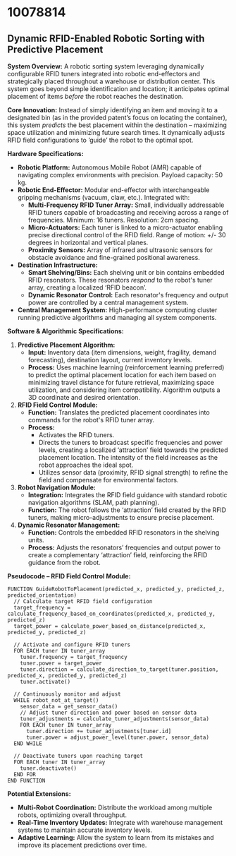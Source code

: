 # 10078814

## Dynamic RFID-Enabled Robotic Sorting with Predictive Placement

**System Overview:** A robotic sorting system leveraging dynamically configurable RFID tuners integrated into robotic end-effectors and strategically placed throughout a warehouse or distribution center. This system goes beyond simple identification and location; it anticipates optimal placement of items *before* the robot reaches the destination.

**Core Innovation:**  Instead of simply identifying an item and moving it to a designated bin (as in the provided patent’s focus on locating the container), this system *predicts* the best placement within the destination – maximizing space utilization and minimizing future search times. It dynamically adjusts RFID field configurations to ‘guide’ the robot to the optimal spot.

**Hardware Specifications:**

*   **Robotic Platform:**  Autonomous Mobile Robot (AMR) capable of navigating complex environments with precision. Payload capacity: 50 kg.
*   **Robotic End-Effector:** Modular end-effector with interchangeable gripping mechanisms (vacuum, claw, etc.). Integrated with:
    *   **Multi-Frequency RFID Tuner Array:**  Small, individually addressable RFID tuners capable of broadcasting and receiving across a range of frequencies.  Minimum: 16 tuners. Resolution: 2cm spacing.
    *   **Micro-Actuators:**  Each tuner is linked to a micro-actuator enabling precise directional control of the RFID field.  Range of motion: +/- 30 degrees in horizontal and vertical planes.
    *   **Proximity Sensors:**  Array of infrared and ultrasonic sensors for obstacle avoidance and fine-grained positional awareness.
*   **Destination Infrastructure:**
    *   **Smart Shelving/Bins:** Each shelving unit or bin contains embedded RFID resonators. These resonators *respond* to the robot's tuner array, creating a localized ‘RFID beacon’.
    *   **Dynamic Resonator Control:** Each resonator's frequency and output power are controlled by a central management system.
*   **Central Management System:** High-performance computing cluster running predictive algorithms and managing all system components.

**Software & Algorithmic Specifications:**

1.  **Predictive Placement Algorithm:**
    *   **Input:** Inventory data (item dimensions, weight, fragility, demand forecasting), destination layout, current inventory levels.
    *   **Process:** Uses machine learning (reinforcement learning preferred) to predict the optimal placement location for each item based on minimizing travel distance for future retrieval, maximizing space utilization, and considering item compatibility.  Algorithm outputs a 3D coordinate and desired orientation.
2.  **RFID Field Control Module:**
    *   **Function:**  Translates the predicted placement coordinates into commands for the robot's RFID tuner array.
    *   **Process:**
        *   Activates the RFID tuners.
        *   Directs the tuners to broadcast specific frequencies and power levels, creating a localized ‘attraction’ field towards the predicted placement location.  The intensity of the field increases as the robot approaches the ideal spot.
        *   Utilizes sensor data (proximity, RFID signal strength) to refine the field and compensate for environmental factors.
3.  **Robot Navigation Module:**
    *   **Integration:** Integrates the RFID field guidance with standard robotic navigation algorithms (SLAM, path planning).
    *   **Function:** The robot follows the ‘attraction’ field created by the RFID tuners, making micro-adjustments to ensure precise placement.
4.  **Dynamic Resonator Management:**
    *   **Function:**  Controls the embedded RFID resonators in the shelving units.
    *   **Process:**  Adjusts the resonators’ frequencies and output power to create a complementary ‘attraction’ field, reinforcing the RFID guidance from the robot.

**Pseudocode – RFID Field Control Module:**

```pseudocode
FUNCTION GuideRobotToPlacement(predicted_x, predicted_y, predicted_z, predicted_orientation)
  // Calculate target RFID field configuration
  target_frequency = calculate_frequency_based_on_coordinates(predicted_x, predicted_y, predicted_z)
  target_power = calculate_power_based_on_distance(predicted_x, predicted_y, predicted_z)

  // Activate and configure RFID tuners
  FOR EACH tuner IN tuner_array
    tuner.frequency = target_frequency
    tuner.power = target_power
    tuner.direction = calculate_direction_to_target(tuner.position, predicted_x, predicted_y, predicted_z)
    tuner.activate()

  // Continuously monitor and adjust
  WHILE robot_not_at_target()
    sensor_data = get_sensor_data()
    // Adjust tuner direction and power based on sensor data
    tuner_adjustments = calculate_tuner_adjustments(sensor_data)
    FOR EACH tuner IN tuner_array
      tuner.direction += tuner_adjustments[tuner.id]
      tuner.power = adjust_power_level(tuner.power, sensor_data)
  END WHILE

  // Deactivate tuners upon reaching target
  FOR EACH tuner IN tuner_array
    tuner.deactivate()
  END FOR
END FUNCTION
```

**Potential Extensions:**

*   **Multi-Robot Coordination:**  Distribute the workload among multiple robots, optimizing overall throughput.
*   **Real-Time Inventory Updates:**  Integrate with warehouse management systems to maintain accurate inventory levels.
*   **Adaptive Learning:**  Allow the system to learn from its mistakes and improve its placement predictions over time.